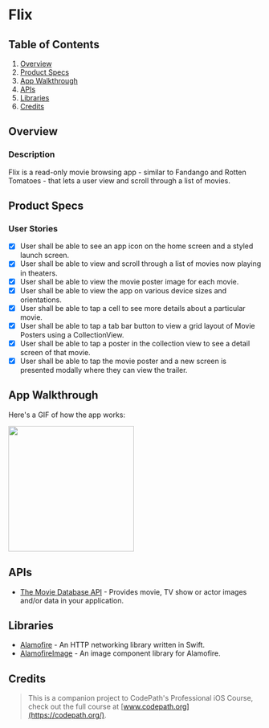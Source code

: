 # Flix

## Table of Contents
1. [Overview](#Overview)
2. [Product Specs](#Product-Specs)
3. [App Walkthrough](#App-Walkthrough)
4. [APIs](#APIs)
5. [Libraries](#Libraries)
6. [Credits](#Credits)

## Overview
### Description

Flix is a read-only movie browsing app - similar to Fandango and Rotten Tomatoes - that lets a user view and scroll through a list of movies.

## Product Specs
### User Stories

- [x] User shall be able to see an app icon on the home screen and a styled launch screen.
- [x] User shall be able to view and scroll through a list of movies now playing in theaters.
- [x] User shall be able to view the movie poster image for each movie.
- [x] User shall be able to view the app on various device sizes and orientations.
- [x] User shall be able to tap a cell to see more details about a particular movie.
- [x] User shall be able to tap a tab bar button to view a grid layout of Movie Posters using a CollectionView.
- [x] User shall be able to tap a poster in the collection view to see a detail screen of that movie.
- [x] User shall be able to tap the movie poster and a new screen is presented modally where they can view the trailer.

## App Walkthrough

Here's a GIF of how the app works:

<img src="https://raw.githubusercontent.com/py415/app-resources/master/ios/ios-flix.gif" width="250" />

## APIs

- [The Movie Database API](https://developers.themoviedb.org/4/getting-started/authorization) - Provides movie, TV show or actor images and/or data in your application.

## Libraries

- [Alamofire](https://github.com/Alamofire/Alamofire) - An HTTP networking library written in Swift.
- [AlamofireImage](https://github.com/Alamofire/AlamofireImage) - An image component library for Alamofire.

## Credits

>This is a companion project to CodePath's Professional iOS Course, check out the full course at [www.codepath.org](https://codepath.org/).

